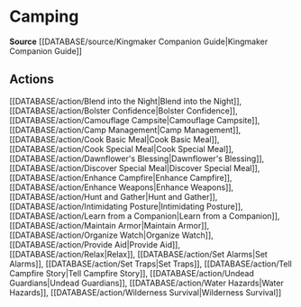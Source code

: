 ﻿---
id: '465'
name: Camping
rarity: Common
source: '[[DATABASE/source/Kingmaker Companion Guide|Kingmaker Companion Guide]]'
trait:
- Camping
type: Trait

---
# Camping

**Source** [[DATABASE/source/Kingmaker Companion Guide|Kingmaker Companion Guide]]

## Actions

[[DATABASE/action/Blend into the Night|Blend into the Night]], [[DATABASE/action/Bolster Confidence|Bolster Confidence]], [[DATABASE/action/Camouflage Campsite|Camouflage Campsite]], [[DATABASE/action/Camp Management|Camp Management]], [[DATABASE/action/Cook Basic Meal|Cook Basic Meal]], [[DATABASE/action/Cook Special Meal|Cook Special Meal]], [[DATABASE/action/Dawnflower's Blessing|Dawnflower's Blessing]], [[DATABASE/action/Discover Special Meal|Discover Special Meal]], [[DATABASE/action/Enhance Campfire|Enhance Campfire]], [[DATABASE/action/Enhance Weapons|Enhance Weapons]], [[DATABASE/action/Hunt and Gather|Hunt and Gather]], [[DATABASE/action/Intimidating Posture|Intimidating Posture]], [[DATABASE/action/Learn from a Companion|Learn from a Companion]], [[DATABASE/action/Maintain Armor|Maintain Armor]], [[DATABASE/action/Organize Watch|Organize Watch]], [[DATABASE/action/Provide Aid|Provide Aid]], [[DATABASE/action/Relax|Relax]], [[DATABASE/action/Set Alarms|Set Alarms]], [[DATABASE/action/Set Traps|Set Traps]], [[DATABASE/action/Tell Campfire Story|Tell Campfire Story]], [[DATABASE/action/Undead Guardians|Undead Guardians]], [[DATABASE/action/Water Hazards|Water Hazards]], [[DATABASE/action/Wilderness Survival|Wilderness Survival]]